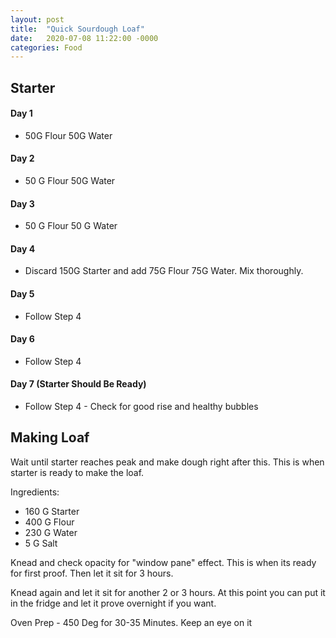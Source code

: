 ```yaml
---
layout: post
title:  "Quick Sourdough Loaf"
date:   2020-07-08 11:22:00 -0000
categories: Food
---
```



## Starter

#### Day 1
* 50G Flour 50G Water

#### Day 2
* 50 G Flour 50G Water

#### Day 3
* 50 G Flour 50 G Water

#### Day 4
* Discard 150G Starter and add 75G Flour 75G Water. Mix thoroughly. 

#### Day 5
* Follow Step 4

#### Day 6 
* Follow Step 4

#### Day 7 (Starter Should Be Ready)
* Follow Step 4 - Check for good rise and healthy bubbles


## Making Loaf
Wait until starter reaches peak and make dough right after this. This is when starter is ready to make the loaf.

Ingredients:
* 160 G Starter
* 400 G Flour
* 230 G Water
* 5 G Salt

Knead and check opacity for "window pane" effect. This is when its ready for first proof. Then let it sit for 3 hours. 

Knead again and let it sit for another 2 or 3 hours. At this point you can put it in the fridge and let it prove overnight if you want. 

Oven Prep - 450 Deg for 30-35 Minutes. Keep an eye on it


